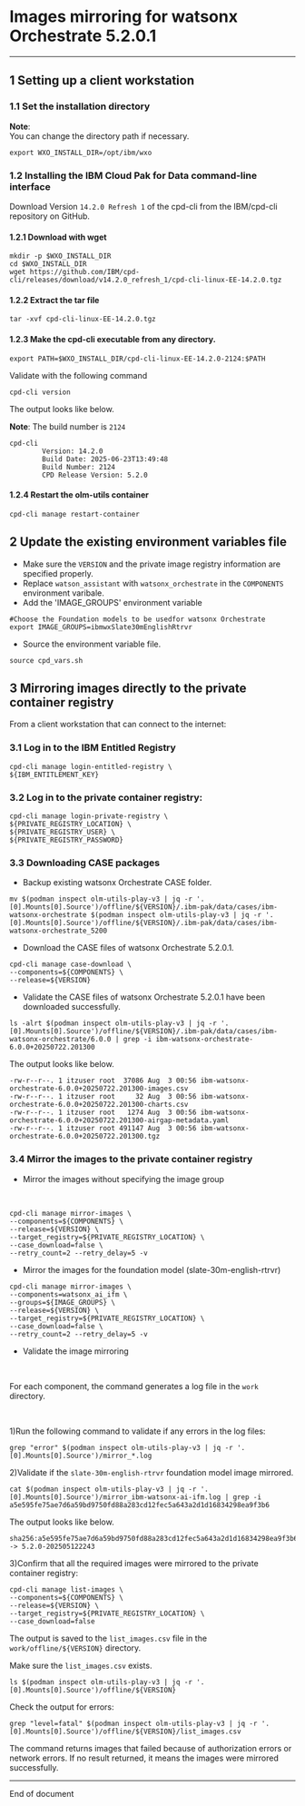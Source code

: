 # Images mirroring for watsonx Orchestrate 5.2.0.1

---

## 1 Setting up a client workstation

### 1.1 Set the installation directory

**Note**:
<br>
You can change the directory path if necessary.

```
export WXO_INSTALL_DIR=/opt/ibm/wxo
```
### 1.2 Installing the IBM Cloud Pak for Data command-line interface

Download Version `14.2.0 Refresh 1` of the cpd-cli from the IBM/cpd-cli repository on GitHub.

#### 1.2.1 Download with wget

```
mkdir -p $WXO_INSTALL_DIR
cd $WXO_INSTALL_DIR
wget https://github.com/IBM/cpd-cli/releases/download/v14.2.0_refresh_1/cpd-cli-linux-EE-14.2.0.tgz
```

#### 1.2.2 Extract the tar file

```
tar -xvf cpd-cli-linux-EE-14.2.0.tgz
```

#### 1.2.3 Make the cpd-cli executable from any directory.

```
export PATH=$WXO_INSTALL_DIR/cpd-cli-linux-EE-14.2.0-2124:$PATH
```

Validate with the following command
```
cpd-cli version
```
The output looks like below. <br>

**Note**: The build number is `2124`

```
cpd-cli
        Version: 14.2.0
        Build Date: 2025-06-23T13:49:48
        Build Number: 2124
        CPD Release Version: 5.2.0
```

#### 1.2.4 Restart the olm-utils container
```
cpd-cli manage restart-container
```

## 2 Update the existing environment variables file

- Make sure the `VERSION` and the private image registry information are specified properly.
- Replace `watson_assistant` with `watsonx_orchestrate` in the `COMPONENTS` environment varibale.
- Add the 'IMAGE_GROUPS' environment variable

```
#Choose the Foundation models to be usedfor watsonx Orchestrate
export IMAGE_GROUPS=ibmwxSlate30mEnglishRtrvr
```
- Source the environment variable file.

```
source cpd_vars.sh
```

## 3 Mirroring images directly to the private container registry

From a client workstation that can connect to the internet: 

### 3.1 Log in to the IBM Entitled Registry

```
cpd-cli manage login-entitled-registry \
${IBM_ENTITLEMENT_KEY}
```

### 3.2 Log in to the private container registry:

```
cpd-cli manage login-private-registry \
${PRIVATE_REGISTRY_LOCATION} \
${PRIVATE_REGISTRY_USER} \
${PRIVATE_REGISTRY_PASSWORD}
```

### 3.3 Downloading CASE packages
- Backup existing watsonx Orchestrate CASE folder.
```
mv $(podman inspect olm-utils-play-v3 | jq -r '.[0].Mounts[0].Source')/offline/${VERSION}/.ibm-pak/data/cases/ibm-watsonx-orchestrate $(podman inspect olm-utils-play-v3 | jq -r '.[0].Mounts[0].Source')/offline/${VERSION}/.ibm-pak/data/cases/ibm-watsonx-orchestrate_5200
```
- Download the CASE files of watsonx Orchestrate 5.2.0.1.
```
cpd-cli manage case-download \
--components=${COMPONENTS} \
--release=${VERSION}
```
- Validate the CASE files of watsonx Orchestrate 5.2.0.1 have been downloaded successfully.
```
ls -alrt $(podman inspect olm-utils-play-v3 | jq -r '.[0].Mounts[0].Source')/offline/${VERSION}/.ibm-pak/data/cases/ibm-watsonx-orchestrate/6.0.0 | grep -i ibm-watsonx-orchestrate-6.0.0+20250722.201300

```
The output looks like below.
```
-rw-r--r--. 1 itzuser root  37086 Aug  3 00:56 ibm-watsonx-orchestrate-6.0.0+20250722.201300-images.csv
-rw-r--r--. 1 itzuser root     32 Aug  3 00:56 ibm-watsonx-orchestrate-6.0.0+20250722.201300-charts.csv
-rw-r--r--. 1 itzuser root   1274 Aug  3 00:56 ibm-watsonx-orchestrate-6.0.0+20250722.201300-airgap-metadata.yaml
-rw-r--r--. 1 itzuser root 491147 Aug  3 00:56 ibm-watsonx-orchestrate-6.0.0+20250722.201300.tgz
```

### 3.4 Mirror the images to the private container registry

- Mirror the images without specifying the image group

<br>

```
cpd-cli manage mirror-images \
--components=${COMPONENTS} \
--release=${VERSION} \
--target_registry=${PRIVATE_REGISTRY_LOCATION} \
--case_download=false \
--retry_count=2 --retry_delay=5 -v
```

- Mirror the images for the foundation model (slate-30m-english-rtrvr)

```
cpd-cli manage mirror-images \
--components=watsonx_ai_ifm \
--groups=${IMAGE_GROUPS} \
--release=${VERSION} \
--target_registry=${PRIVATE_REGISTRY_LOCATION} \
--case_download=false \
--retry_count=2 --retry_delay=5 -v
```

- Validate the image mirroring
 
<br>

For each component, the command generates a log file in the `work` directory. 

<br>

1)Run the following command to validate if any errors in the log files:

```
grep "error" $(podman inspect olm-utils-play-v3 | jq -r '.[0].Mounts[0].Source')/mirror_*.log
```

2)Validate if the `slate-30m-english-rtrvr` foundation model image mirrored.

```
cat $(podman inspect olm-utils-play-v3 | jq -r '.[0].Mounts[0].Source')/mirror_ibm-watsonx-ai-ifm.log | grep -i a5e595fe75ae7d6a59bd9750fd88a283cd12fec5a643a2d1d16834298ea9f3b6
```

The output looks like below.

```
sha256:a5e595fe75ae7d6a59bd9750fd88a283cd12fec5a643a2d1d16834298ea9f3b6 -> 5.2.0-202505122243
```

3)Confirm that all the required images were mirrored to the private container registry:

```
cpd-cli manage list-images \
--components=${COMPONENTS} \
--release=${VERSION} \
--target_registry=${PRIVATE_REGISTRY_LOCATION} \
--case_download=false
```

The output is saved to the `list_images.csv` file in the `work/offline/${VERSION}` directory. 
<br>

Make sure the `list_images.csv` exists.

```
ls $(podman inspect olm-utils-play-v3 | jq -r '.[0].Mounts[0].Source')/offline/${VERSION}
```

Check the output for errors: 

```
grep "level=fatal" $(podman inspect olm-utils-play-v3 | jq -r '.[0].Mounts[0].Source')/offline/${VERSION}/list_images.csv
```

The command returns images that failed because of authorization errors or network errors. If no result returned, it means the images were mirrored successfully.

---

End of document

